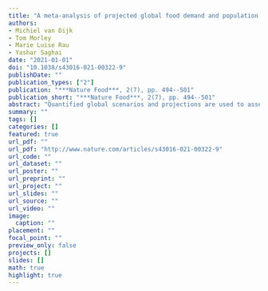 ```yaml
---
title: "A meta-analysis of projected global food demand and population at risk of hunger for the period 20102050"
authors: 
- Michiel van Dijk
- Tom Morley
- Marie Luise Rau
- Yashar Saghai
date: "2021-01-01"
doi: "10.1038/s43016-021-00322-9"
publishDate: ""
publication_types: ["2"]
publication: "***Nature Food***, 2(7), pp. 494--501"
publication_short: "***Nature Food***, 2(7), pp. 494--501"
abstract: "Quantified global scenarios and projections are used to assess long-term future global food security under a range of socio-economic and climate change scenarios. Here, we conducted a systematic literature review and meta-analysis to assess the range of future global food security projections to 2050. We reviewed 57 global food security projection and quantitative scenario studies that have been published in the past two decades and discussed the methods, underlying drivers, indicators and projections. Across five representative scenarios that span divergent but plausible socio-economic futures, the total global food demand is expected to increase by 35 to 56 between 2010 and 2050, while population at risk of hunger is expected to change by 91 to +8 over the same period. If climate change is taken into account, the ranges change slightly (+30 to +62 for total food demand and 91 to +30 for population at risk of hunger) but with no statistical differences overall. The results of our review can be used to benchmark new global food security projections and quantitative scenario studies and inform policy analysis and the public debate on the future of food."
summary: ""
tags: []
categories: []
featured: true
url_pdf: ""
url_pdf: "http://www.nature.com/articles/s43016-021-00322-9"
url_code: ""
url_dataset: ""
url_poster: ""
url_preprint: ""
url_project: ""
url_slides: ""
url_source: ""
url_video: ""
image: 
  caption: ""
placement: ""
focal_point: ""
preview_only: false
projects: []
slides: []
math: true
highlight: true
---
```

